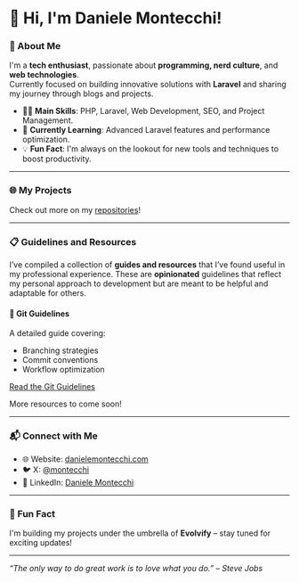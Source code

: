 # 👋 Hi, I'm Daniele Montecchi!

### 🚀 About Me
I'm a **tech enthusiast**, passionate about **programming, nerd culture**, and **web technologies**.  
Currently focused on building innovative solutions with **Laravel** and sharing my journey through blogs and projects.  

- 🧑‍💻 **Main Skills**: PHP, Laravel, Web Development, SEO, and Project Management.
- 🌱 **Currently Learning**: Advanced Laravel features and performance optimization.
- 💡 **Fun Fact**: I'm always on the lookout for new tools and techniques to boost productivity.

---

### 🌐 My Projects

Check out more on my [repositories](https://github.com/danielemontecchi?tab=repositories)!

---

### 📋 Guidelines and Resources
I’ve compiled a collection of **guides and resources** that I’ve found useful in my professional experience. These are **opinionated** guidelines that reflect my personal approach to development but are meant to be helpful and adaptable for others.  

#### 🔹 Git Guidelines
A detailed guide covering:
- Branching strategies
- Commit conventions
- Workflow optimization  

[Read the Git Guidelines](./git-guidelines/README.md)

More resources to come soon!

---

### 📬 Connect with Me
- 🌐 Website: [danielemontecchi.com](https://danielemontecchi.com)
- 🐦 X: [@montecchi](https://x.com/montecchi)
- 💼 LinkedIn: [Daniele Montecchi](https://www.linkedin.com/in/danielemontecchi)

---

### 🌟 Fun Fact
I'm building my projects under the umbrella of **Evolvify** – stay tuned for exciting updates!

---

_“The only way to do great work is to love what you do.” – Steve Jobs_

